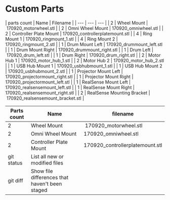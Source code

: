 # Custom Parts



| parts count | Name | Filename |
| --- | --- | --- |
| 2 | Wheel Mount | 170920_motorwheel.stl |
| 2 | Omni Wheel Mount | 170920_omniwheel.stl |
| 2 | Controller Plate Mount | 170920_controllerplatemount.stl |
| 4 | Ring Mount 1 | 170920_ringmount_1.stl |
| 4 | Ring Mount 2 | 170920_ringmount_2.stl |
| 1 | Drum Mount Left | 170920_drummount_left.stl |
| 1 | Drum Mount Right | 170920_drummount_right.stl |
| 1 | Drum Left | 170920_drum_left.stl |
| 1 | Drum Right | 170920_drum_right.stl |
| 2 | Motor Hub 1 | 170920_motor_hub_1.stl |
| 2 | Motor Hub 2 | 170920_motor_hub_2.stl |
| 1 | USB Hub Mount 1 | 170920_usbhubmount_1.stl |
| 1 | USB Hub Mount 2 | 170920_usbhubmount_2.stl |
| 1 | Projector Mount Left | 170920_projectormount_right.stl |
| 1 | Projector Mount Right | 170920_projectormount_left.stl |
| 1 | RealSense Mount Left | 170920_realsensemount_left.stl |
| 1 | RealSense Mount Right | 170920_realsensemount_right.stl |
| 2 | RealSense Mounting Bracket | 170920_realsensemount_bracket.stl |

| Parts count | Name | filename |
| --- | --- | --- |
| 2 | Wheel Mount | 170920_motorwheel.stl |
| 2 | Omni Wheel Mount | 170920_omniwheel.stl |
| 2 | Controller Plate Mount | 170920_controllerplatemount.stl |
| git status | List all new or modified files |
| git diff | Show file differences that haven't been staged |
